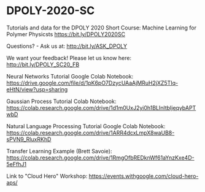 # DPOLY-2020-SC
Tutorials and data for the DPOLY 2020 Short Course: Machine Learning for Polymer Physicsts
https://bit.ly/DPOLY2020SC

Questions? - Ask us at: http://bit.ly/ASK_DPOLY

We want your feedback! Please let us know here: http://bit.ly/DPOLY_SC20_FB

Neural Networks Tutorial Google Colab Notebook: https://drive.google.com/file/d/1pK6pO7DzycUAaAjMRuH2jXZ5TIq-eHtN/view?usp=sharing

Gaussian Process Tutorial Colab Notebook: https://colab.research.google.com/drive/1d1m0UxJ2yi0h1BLInltbIjeqybAPTwbD

Natural Language Processing Tutorial Google Colab Notebook: https://colab.research.google.com/drive/1ARR4dcxLmpX8waUB8-sPVN9_RluxRKhD

Transfer Learning Example (Brett Savoie): https://colab.research.google.com/drive/1RmgOfbREDknWf61aYnzKxe4D-5eFfhJ1

Link to "Cloud Hero" Workshop: https://events.withgoogle.com/cloud-hero-aps/
